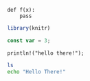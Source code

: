 ```{.python .cb.nb jupyter_kernel=python3}
def f(x):
    pass
```

```{.r .cb.run}
library(knitr)
```

```{.js .cb.run}
const var = 3;
```

```{.rust .cb.run}
println!("hello there!");
```

```{.bash .cb.run}
ls 
echo "Hello There!"
```


